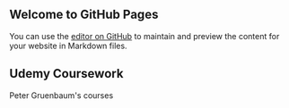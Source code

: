 ## Welcome to GitHub Pages

You can use the [editor on GitHub](https://github.com/brandondavid/Udemy/edit/master/README.md) to maintain and preview the content for your website in Markdown files.


## Udemy Coursework

Peter Gruenbaum's courses

